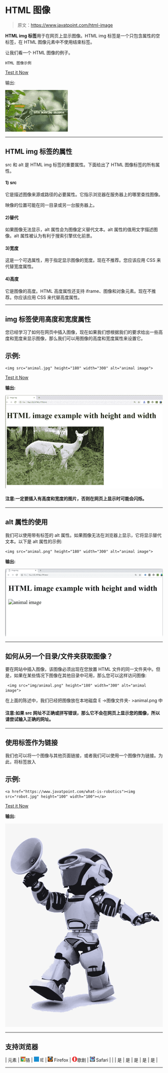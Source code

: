 # HTML 图像

> 原文：<https://www.javatpoint.com/html-image>

**HTML img 标签**用于在网页上显示图像。HTML img 标签是一个只包含属性的空标签，在 HTML 图像元素中不使用结束标签。

让我们看一个 HTML 图像的例子。

```
HTML 图像示例

```

[Test it Now](https://www.javatpoint.com/oprweb/test.jsp?filename=htmlimage1)

输出:

![Good Morning Friends](img/fb9c36109da32ea8791e10d374259e23.png)

* * *

## HTML img 标签的属性

src 和 alt 是 HTML img 标签的重要属性。下面给出了 HTML 图像标签的所有属性。

#### 1) src

它是描述图像来源或路径的必要属性。它指示浏览器在服务器上的哪里查找图像。

映像的位置可能在同一目录或另一台服务器上。

#### 2)替代

如果图像无法显示，alt 属性会为图像定义替代文本。alt 属性的值用文字描述图像。alt 属性被认为有利于搜索引擎优化前景。

#### 3)宽度

这是一个可选属性，用于指定显示图像的宽度。现在不推荐。您应该应用 CSS 来代替宽度属性。

#### 4)高度

它是图像的高度。HTML 高度属性还支持 iframe、图像和对象元素。现在不推荐。你应该应用 CSS 来代替高度属性。

* * *

## img 标签使用高度和宽度属性

您已经学习了如何在网页中插入图像，现在如果我们想根据我们的要求给出一些高度和宽度来显示图像，那么我们可以用图像的高度和宽度属性来设置它。

## 示例:

```
<img src="animal.jpg" height="180" width="300" alt="animal image">

```

[Test it Now](https://www.javatpoint.com/oprweb/test.jsp?filename=htmlimage2)

**输出:**

![HTML Image](img/e67f13c0fa56fb43d5714ff71be58f52.png)

#### 注意:一定要插入有高度和宽度的图片，否则在网页上显示时可能会闪烁。

* * *

## alt 属性的使用

我们可以使用带有标签的 alt 属性。如果图像无法在浏览器上显示，它将显示替代文本。以下是 alt 属性的示例:

```
<img src="animal.png" height="180" width="300" alt="animal image">	

```

**输出:**

![HTML Image](img/6e9ba6d5daee33edae64c1d0d3c8a44f.png)

* * *

## 如何从另一个目录/文件夹获取图像？

要在网站中插入图像，该图像必须出现在您放置 HTML 文件的同一文件夹中。但是，如果在某些情况下图像在其他目录中可用，那么您可以这样访问图像:

```
 <img src="img/animal.png" height="180" width="300" alt="animal image">

```

在上面的陈述中，我们已经把图像放在本地磁盘 E ->图像文件夹- >animal.png 中

#### 注意:如果 src 网址不正确或拼写错误，那么它不会在网页上显示您的图像，所以请尝试输入正确的网址。

* * *

## 使用标签作为链接

我们也可以将一个图像与其他页面链接，或者我们可以使用一个图像作为链接。为此，将标签放入

## 示例:

```
<a href="https://www.javatpoint.com/what-is-robotics"><img src="robot.jpg" height="100" width="100"></a>

```

[Test it Now](https://www.javatpoint.com/oprweb/test.jsp?filename=htmlimage3)

**输出:**

![HTML Image](img/41327d8bac34386190d154b224ee5786.png)

* * *

## 支持浏览器

| 元素 | ![chrome browser](img/4fbdc93dc2016c5049ed108e7318df19.png)铬 | ![ie browser](img/83dd23df1fe8373fd5bf054b2c1dd88b.png) IE | ![firefox browser](img/4f001fff393888a8a807ed29b28145d1.png) Firefox | ![opera browser](img/6cad4a592cc69a052056a0577b4aac65.png)歌剧 | ![safari browser](img/a0f6a9711a92203c5dc5c127fe9c9fca.png) Safari |
|  | 是 | 是 | 是 | 是 | 是 |

* * *